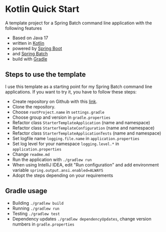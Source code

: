 # Kotlin Quick Start
A template project for a Spring Batch command line application with the following features

- Based on Java 17
- written in [Kotlin](https://kotlinlang.org/)
- powered by [Spring Boot](https://spring.io/projects/spring-boot)
- and [Spring Batch](https://spring.io/projects/spring-batch/)
- build with [Gradle](https://gradle.org/)

## Steps to use the template
I use this template as a starting point for my Spring Batch command line applications.
If you want to try it, you have to follow these steps:  

- Create repository on Github with this [link](https://github.com/ChrLipp/starter-template/generate).
- Clone the repository.
- Choose `rootProject.name` in `settings.gradle`
- Choose group and version in `gradle.properties`
- Refactor class `StarterTemplateApplication` (name and namespace)
- Refactor class `StarterTemplateConfiguration` (name and namespace)
- Refactor class `StarterTemplateApplicationTests` (name and namespace)
- Set logfile name `logging.file.name` in `application.properties`
- Set log level for your namespace `logging.level.*` in `application.properties`
- Change `readme.md`
- Run the application with `./gradlew run`
- When using IntelliJ IDEA, edit "Run configuration" and
  add environment variable `spring.output.ansi.enabled=ALWAYS`
- Adopt the steps depending on your requirements

## Gradle usage

- Building `./gradlew build`
- Running `./gradlew run`
- Testing `./gradlew test`
- Dependency updates `./gradlew dependencyUpdates`, change version numbers in `gradle.properties`
